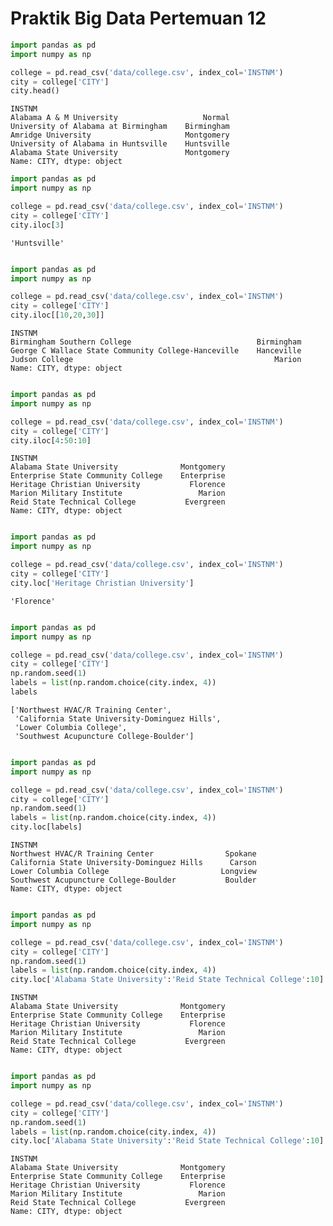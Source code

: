 # Praktik Big Data Pertemuan 12


```python
import pandas as pd
import numpy as np
```


```python
college = pd.read_csv('data/college.csv', index_col='INSTNM')
city = college['CITY']
city.head()
```




    INSTNM
    Alabama A & M University                   Normal
    University of Alabama at Birmingham    Birmingham
    Amridge University                     Montgomery
    University of Alabama in Huntsville    Huntsville
    Alabama State University               Montgomery
    Name: CITY, dtype: object



```python
import pandas as pd
import numpy as np
```


```python
college = pd.read_csv('data/college.csv', index_col='INSTNM')
city = college['CITY']
city.iloc[3]
```




    'Huntsville'




```python

```


```python
import pandas as pd
import numpy as np
```


```python
college = pd.read_csv('data/college.csv', index_col='INSTNM')
city = college['CITY']
city.iloc[[10,20,30]]
```




    INSTNM
    Birmingham Southern College                            Birmingham
    George C Wallace State Community College-Hanceville    Hanceville
    Judson College                                             Marion
    Name: CITY, dtype: object




```python

```


```python
import pandas as pd
import numpy as np
```


```python
college = pd.read_csv('data/college.csv', index_col='INSTNM')
city = college['CITY']
city.iloc[4:50:10]
```




    INSTNM
    Alabama State University              Montgomery
    Enterprise State Community College    Enterprise
    Heritage Christian University           Florence
    Marion Military Institute                 Marion
    Reid State Technical College           Evergreen
    Name: CITY, dtype: object




```python

```


```python
import pandas as pd
import numpy as np
```


```python
college = pd.read_csv('data/college.csv', index_col='INSTNM')
city = college['CITY']
city.loc['Heritage Christian University']
```




    'Florence'




```python

```


```python
import pandas as pd
import numpy as np
```


```python
college = pd.read_csv('data/college.csv', index_col='INSTNM')
city = college['CITY']
np.random.seed(1)
labels = list(np.random.choice(city.index, 4))
labels
```




    ['Northwest HVAC/R Training Center',
     'California State University-Dominguez Hills',
     'Lower Columbia College',
     'Southwest Acupuncture College-Boulder']




```python

```


```python
import pandas as pd
import numpy as np
```


```python
college = pd.read_csv('data/college.csv', index_col='INSTNM')
city = college['CITY']
np.random.seed(1)
labels = list(np.random.choice(city.index, 4))
city.loc[labels]
```




    INSTNM
    Northwest HVAC/R Training Center                Spokane
    California State University-Dominguez Hills      Carson
    Lower Columbia College                         Longview
    Southwest Acupuncture College-Boulder           Boulder
    Name: CITY, dtype: object




```python

```


```python
import pandas as pd
import numpy as np
```


```python
college = pd.read_csv('data/college.csv', index_col='INSTNM')
city = college['CITY']
np.random.seed(1)
labels = list(np.random.choice(city.index, 4))
city.loc['Alabama State University':'Reid State Technical College':10]
```




    INSTNM
    Alabama State University              Montgomery
    Enterprise State Community College    Enterprise
    Heritage Christian University           Florence
    Marion Military Institute                 Marion
    Reid State Technical College           Evergreen
    Name: CITY, dtype: object




```python

```



```python
import pandas as pd
import numpy as np
```


```python
college = pd.read_csv('data/college.csv', index_col='INSTNM')
city = college['CITY']
np.random.seed(1)
labels = list(np.random.choice(city.index, 4))
city.loc['Alabama State University':'Reid State Technical College':10]
```




    INSTNM
    Alabama State University              Montgomery
    Enterprise State Community College    Enterprise
    Heritage Christian University           Florence
    Marion Military Institute                 Marion
    Reid State Technical College           Evergreen
    Name: CITY, dtype: object




```python

```
